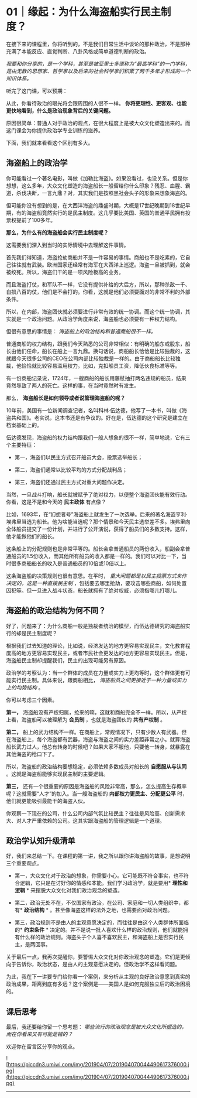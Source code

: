 # 01｜缘起：为什么海盗船实行民主制度？

在接下来的课程里，你将听到的，不是我们日常生活中谈论的那种政治，不是那种充满了本能反应、直觉判断、八卦风格或简单道德判断的政治。

 *我要和你分享的，是一个学科，甚至是被亚里士多德称为“最高学科”的一门学科，是由无数的思想家、哲学家以及后来的社会科学家们积累了两千多年才形成的一个知识体系。*

听完了这门课，可以预期：

从此，你看待政治的眼光将会跟周围的人很不一样。 **你将更理性、更客观、也能更快地看到，什么是政治现象背后的关键问题。**

原因很简单：普通人对于政治的观点，在很大程度上是被大众文化塑造出来的。而这门课会为你提供政治学专业训练的滋养。

下面，我们就来看看这个区别有多大。

## 海盗船上的政治学

你可能看过一个著名电影，叫做《加勒比海盗》。如果没看过，也没关系。但是你想想，这么多年，大众文化塑造的海盗船长一般留给你什么印象？残忍、血腥、霸道，杀伐决断，一言九鼎？对，其实我们是按照黑社会头子的形象来想象海盗的。

但可能你没有想到的是，在大西洋海盗的鼎盛时期，大概是17世纪晚期到18世纪早期，有的海盗船竟然实行的是民主制度。这几乎要比美国、英国的普通平民拥有投票权提前了100多年。

 **那么，为什么有的海盗船会实行民主制度呢？**

这需要我们深入到当时的实际情境中去理解这件事情。

首先我们得知道，海盗抢劫商船并不是一件容易的事情。商船也不是吃素的，它自己往往就有武装。欧洲国家还经常有海军在大西洋上巡逻。海盗一旦被抓到，就会被绞死。所以，海盗们干的是一项风险极高的业务。

而且海盗打仗，和军队不一样，它没有提供补给的大后方，所以，那种杀敌一千、自损八百的仗，他们是不会打的。你看，这就是他们必须要面对的非常不利的外部条件。

所以，在内部，海盗团伙就必须要进行非常有效的统一协调。而这个统一协调，其实就是一个政治问题。从政治学角度来说，海盗船也必须要有一种权力结构。

但很有意思的事情是： *海盗船上的政治结构和普通商船很不一样。*

普通商船的权力结构，跟我们今天熟悉的公司非常相似：有明确的船东或股东，船长由他们任命，船长在船上一言九鼎。换句话说，商船船长恰恰是比较独裁的，这就跟今天很多公司的CEO在公司内部比较独裁是一样的。由于商船船长比较独裁，他恰恰就比较容易滥用权力。比如，克扣船员工资，降低伙食标准等等。

有一份商船记录说，1724年，一艘商船的船长用藤杖抽打两名违规的船员，结果竟然导致了两人的死亡。这样的事，在当时竟然时有发生。

那么， **海盗船长是如何领导或者说管理海盗船的呢？**

10年前，美国有一位新闻调查记者，名叫科林·伍达德，他写了一本书，叫做《海盗共和国》。老实说，这本书还是有争议的。好在是，伍达德的这个研究是建立在档案基础上的。

伍达德发现，海盗船的权力结构跟我们一般人想象的很不一样，简单地说，它有三个主要特征：

* 第一，海盗们以民主方式召开船员大会，投票选举船长；

* 第二，海盗们通常以比较平均的方式分配战利品；

* 第三，海盗们还通过民主方式对重大问题作决定。

当然，一旦战斗打响，船长就被赋予了绝对权力，以便整个海盗团伙能有效行动。你看，这是不是和今天的 **民主政体** 有点像？

比如，1693年，在“幻想者号”海盗船上就发生了一次选举。后来的著名海盗亨利·埃弗里当选为船长。他为啥能当选呢？那个情景和今天民主选举差不多。埃弗里向全体船员提交了一份计划，并进行了公开演说，获得了船员们的多数支持。这样，他才能做他们的船长。

这条船上的分配规则也是非常平等的。船长会拿普通船员的两份收入，船副会拿普通船员的1.5份收入，而其他所有船员的收入都是一样的。我们可以对比一下，当时很多商船船长的收入是普通船员的10倍或10倍以上。

这条海盗船的决策规则也很有意思。在平时， *重大问题都是以民主投票方式来作决定的，这是一种直接民主制* ，包括要去哪里抢劫，要攻击哪些商船，如何处置囚犯等。但一旦进入战斗状态，船长就拥有了绝对权威，必须指哪儿打哪儿。

## 海盗船的政治结构为何不同？

好了，问题来了：为什么商船一般是独裁者统治的模型，而伍达德研究的海盗船实行的却是民主制度呢？

根据我们过去知道的理论，比如说，经济发达的地方更容易实现民主，文化教育程度高的地方更容易实现民主，或者市民社会更发达的地方更容易实现民主。但是，海盗船民主制却提醒我们，民主的出现可能另有原因。

政治学的考察认为：当一个群体的成员在力量或实力上更均等时，这个群体更有可能实行民主制。具体来说，跟商船相比， *海盗船员之间更接近于一种力量或实力上的均势结构* 。

你可以考虑三个因素。

 **第一，** 海盗船没有产权归属，抢来的嘛，这就和商船完全不一样。所以，从产权上看，海盗船可以被理解为 **会员制** ，也就是海盗团伙的 **共有产权制** 。

 **第二，** 船上的武力结构不一样。在商船上，常规情况下，只有少数人有武器。但在海盗船上，每个海盗都有武器，海盗与海盗之间的实力差距非常之小。就算海盗船长武力过人，他总有转身的时候吧？如果大家不服他，只要他一转身，就暴露在其他海盗的枪口下了。

所以，海盗船的政治结构要想稳定，必须依赖多数成员对船长的 **自愿服从与认同** 。这就是海盗船能够实现民主制的主要逻辑。

 **第三，** 还有一个很重要的原因是海盗船的风险非常高，那么，怎么提高生存概率呢？这就需要“人才”的加入。当一艘海盗船的 **内部权力更民主、分配更公平** 时，他们就更能吸引最能干的海盗入伙。

你观察一下现在的公司，什么公司内部气氛比较民主？往往是风险高、创新需求大、对人才严重依赖的公司。这其实跟海盗船的管理逻辑是一个道理。

## 政治学认知升级清单

好，我们来总结一下。在课程的第一讲，我之所以跟你讲海盗船的故事，是想说明三个重要观点。

* 第一，大众文化对于政治的想象，你需要小心。它可能既不符合事实，也不符合逻辑，它只是在讨好你的情感和本能。我们学习政治学，就是要用* **理性和逻辑** * 来摆脱大众文化对我们政治观念的塑造。

* 第二，政治无处不在，不仅国家有政治，在公司、家庭和一切人类组织中，都有* **政治结构** * 。甚至像海盗这样的法外之地，也需要面对政治问题。

* 第三，政治规则不是由人的主观意愿决定的，而往往是由这个人类群体所面临的* **约束条件** * 决定的。并不是说一批人喜欢什么样的政治规则，他们就能拥有什么样的政治规则。海盗头子个人喜不喜欢民主，和海盗船上是否实行民主，是两回事。

关于最后一点，我再次提醒你，要警惕大众文化对你政治观念的塑造。它们是更倾向于告诉你，政治状态，是由人的主观意愿决定的。但政治学不这样看问题。

为此，我在下一讲要专门给你看一个案例，来分析从主观的良好政治意愿到真实的政治成果，距离到底有多远？这个案例是——美国人是如何克服独立后的政治困境的。

## 课后思考

最后，我还要给你留一个思考题： *哪些流行的政治观念是被大众文化所塑造的，而在你看来又有可能是错的？*

欢迎你在留言区分享你的观点。

![https://piccdn3.umiwi.com/img/201904/07/201904070044490617376000.jpg](https://piccdn3.umiwi.com/img/201904/07/201904070044490617376000.jpg)

---
